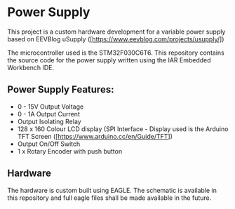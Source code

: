 # Power Supply

This project is a custom hardware development for a variable power supply based on EEVBlog uSupply ([https://www.eevblog.com/projects/usupply/])

The microcontroller used is the STM32F030C6T6. This repository contains the source code for the power supply written using the IAR Embedded Workbench IDE. 

## Power Supply Features: 
* 0 - 15V Output Voltage
* 0 - 1A Output Current
* Output Isolating Relay
* 128 x 160 Colour LCD display (SPI Interface - Display used is the Arduino TFT Screen ([https://www.arduino.cc/en/Guide/TFT])
* Output On/Off Switch 
* 1 x Rotary Encoder with push button

## Hardware
The hardware is custom built using EAGLE. The schematic is available in this repository and full eagle files shall be made available in the future.

